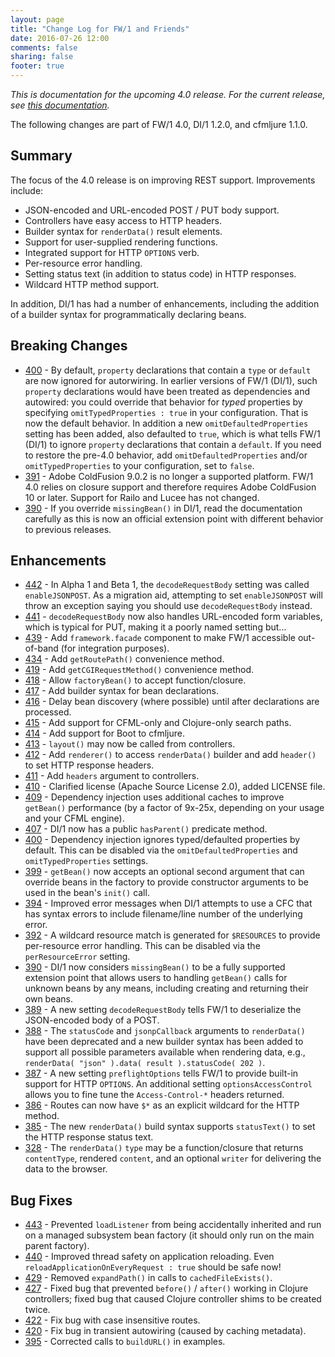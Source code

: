 ```yaml
---
layout: page
title: "Change Log for FW/1 and Friends"
date: 2016-07-26 12:00
comments: false
sharing: false
footer: true
---
```

_This is documentation for the upcoming 4.0 release. For the current release, see [this documentation](/documentation/)._

The following changes are part of FW/1 4.0, DI/1 1.2.0, and cfmljure 1.1.0.

Summary
---
The focus of the 4.0 release is on improving REST support. Improvements include:

* JSON-encoded and URL-encoded POST / PUT body support.
* Controllers have easy access to HTTP headers.
* Builder syntax for `renderData()` result elements.
* Support for user-supplied rendering functions.
* Integrated support for HTTP `OPTIONS` verb.
* Per-resource error handling.
* Setting status text (in addition to status code) in HTTP responses.
* Wildcard HTTP method support.

In addition, DI/1 has had a number of enhancements, including the addition of a builder syntax for programmatically declaring beans.

Breaking Changes
---

* [400](https://github.com/framework-one/fw1/issues/400) - By default, `property` declarations that contain a `type` or `default` are now ignored for autorwiring. In earlier versions of FW/1 (DI/1), such `property` declarations would have been treated as dependencies and autowired: you could override that behavior for _typed_ properties by specifying `omitTypedProperties : true` in your configuration. That is now the default behavior. In addition a new `omitDefaultedProperties` setting has been added, also defaulted to `true`, which is what tells FW/1 (DI/1) to ignore `property` declarations that contain a `default`. If you need to restore the pre-4.0 behavior, add `omitDefaultedProperties` and/or `omitTypedProperties` to your configuration, set to `false`.
* [391](https://github.com/framework-one/fw1/issues/391) - Adobe ColdFusion 9.0.2 is no longer a supported platform. FW/1 4.0 relies on closure support and therefore requires Adobe ColdFusion 10 or later. Support for Railo and Lucee has not changed.
* [390](https://github.com/framework-one/fw1/issues/390) - If you override `missingBean()` in DI/1, read the documentation carefully as this is now an official extension point with different behavior to previous releases.

Enhancements
---

* [442](https://github.com/framework-one/fw1/issues/442) - In Alpha 1 and Beta 1, the `decodeRequestBody` setting was called `enableJSONPOST`. As a migration aid, attempting to set `enableJSONPOST` will throw an exception saying you should use `decodeRequestBody` instead.
* [441](https://github.com/framework-one/fw1/pull/441) - `decodeRequestBody` now also handles URL-encoded form variables, which is typical for PUT, making it a poorly named setting but...
* [439](https://github.com/framework-one/fw1/issues/439) - Add `framework.facade` component to make FW/1 accessible out-of-band (for integration purposes).
* [434](https://github.com/framework-one/fw1/issues/434) - Add `getRoutePath()` convenience method.
* [419](https://github.com/framework-one/fw1/issues/419) - Add `getCGIRequestMethod()` convenience method.
* [418](https://github.com/framework-one/fw1/issues/418) - Allow `factoryBean()` to accept function/closure.
* [417](https://github.com/framework-one/fw1/issues/417) - Add builder syntax for bean declarations.
* [416](https://github.com/framework-one/fw1/issues/416) - Delay bean discovery (where possible) until after declarations are processed.
* [415](https://github.com/framework-one/fw1/issues/415) - Add support for CFML-only and Clojure-only search paths.
* [414](https://github.com/framework-one/fw1/issues/414) - Add support for Boot to cfmljure.
* [413](https://github.com/framework-one/fw1/issues/413) - `layout()` may now be called from controllers.
* [412](https://github.com/framework-one/fw1/issues/412) - Add `renderer()` to access `renderData()` builder and add `header()` to set HTTP response headers.
* [411](https://github.com/framework-one/fw1/issues/411) - Add `headers` argument to controllers.
* [410](https://github.com/framework-one/fw1/issues/410) - Clarified license (Apache Source License 2.0), added LICENSE file.
* [409](https://github.com/framework-one/fw1/issues/409) - Dependency injection uses additional caches to improve `getBean()` performance (by a factor of 9x-25x, depending on your usage and your CFML engine).
* [407](https://github.com/framework-one/fw1/pull/407) - DI/1 now has a public `hasParent()` predicate method.
* [400](https://github.com/framework-one/fw1/issues/400) - Dependency injection ignores typed/defaulted properties by default. This can be disabled via the `omitDefaultedProperties` and `omitTypedProperties` settings.
* [399](https://github.com/framework-one/fw1/issues/399) - `getBean()` now accepts an optional second argument that can override beans in the factory to provide constructor arguments to be used in the bean's `init()` call.
* [394](https://github.com/framework-one/fw1/issues/394) - Improved error messages when DI/1 attempts to use a CFC that has syntax errors to include filename/line number of the underlying error.
* [392](https://github.com/framework-one/fw1/issues/392) - A wildcard resource match is generated for `$RESOURCES` to provide per-resource error handling. This can be disabled via the `perResourceError` setting.
* [390](https://github.com/framework-one/fw1/issues/390) - DI/1 now considers `missingBean()` to be a fully supported extension point that allows users to handling `getBean()` calls for unknown beans by any means, including creating and returning their own beans.
* [389](https://github.com/framework-one/fw1/issues/389) - A new setting `decodeRequestBody` tells FW/1 to deserialize the JSON-encoded body of a POST.
* [388](https://github.com/framework-one/fw1/issues/388) - The `statusCode` and `jsonpCallback` arguments to `renderData()` have been deprecated and a new builder syntax has been added to support all possible parameters available when rendering data, e.g., `renderData( "json" ).data( result ).statusCode( 202 )`.
* [387](https://github.com/framework-one/fw1/issues/387) - A new setting `preflightOptions` tells FW/1 to provide built-in support for HTTP `OPTIONS`. An additional setting `optionsAccessControl` allows you to fine tune the `Access-Control-*` headers returned.
* [386](https://github.com/framework-one/fw1/issues/386) - Routes can now have `$*` as an explicit wildcard for the HTTP method.
* [385](https://github.com/framework-one/fw1/issues/385) - The new `renderData()` build syntax supports `statusText()` to set the HTTP response status text.
* [328](https://github.com/framework-one/fw1/issues/328) - The `renderData()` `type` may be a function/closure that returns `contentType`, rendered `content`, and an optional `writer` for delivering the data to the browser.

Bug Fixes
---

* [443](https://github.com/framework-one/fw1/issues/443) - Prevented `loadListener` from being accidentally inherited and run on a managed subsystem bean factory (it should only run on the main parent factory).
* [440](https://github.com/framework-one/fw1/issues/440) - Improved thread safety on application reloading. Even `reloadApplicationOnEveryRequest : true` should be safe now!
* [429](https://github.com/framework-one/fw1/issues/429) - Removed `expandPath()` in calls to `cachedFileExists()`.
* [427](https://github.com/framework-one/fw1/issues/427) - Fixed bug that prevented `before()` / `after()` working in Clojure controllers; fixed bug that caused Clojure controller shims to be created twice.
* [422](https://github.com/framework-one/fw1/pull/422) - Fix bug with case insensitive routes.
* [420](https://github.com/framework-one/fw1/issues/420) - Fix bug in transient autowiring (caused by caching metadata).
* [395](https://github.com/framework-one/fw1/pull/395) - Corrected calls to `buildURL()` in examples.

